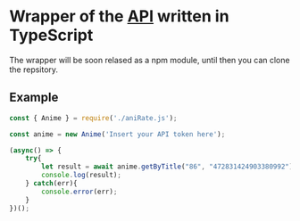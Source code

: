 # Wrapper of the [API](https://github.com/AniRate-Project/anirate-api) written in TypeScript
The wrapper will be soon relased as a npm module, until then you can clone the repsitory.
## Example
```js
const { Anime } = require('./aniRate.js');

const anime = new Anime('Insert your API token here');

(async() => {
    try{
        let result = await anime.getByTitle("86", "472831424903380992");
        console.log(result);
    } catch(err){
        console.error(err);
    }
})();
```
